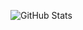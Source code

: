 ![GitHub Stats](https://pixel-profile.vercel.app/api/github-stats?username=AxiaoJJ&theme=rainbow&screen_effect=true)

